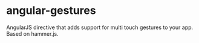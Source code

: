 angular-gestures
================

AngularJS directive that adds support for multi touch gestures to your app. Based on hammer.js.